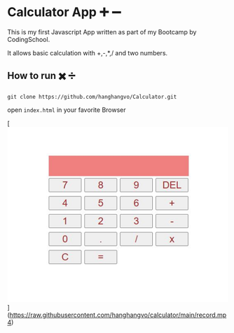 # Calculator App :heavy_plus_sign: :heavy_minus_sign:
This is my first Javascript App written as part of my Bootcamp by CodingSchool.

It allows basic calculation with +,-,*,/ and two numbers.


## How to run :heavy_multiplication_x: :heavy_division_sign:
`git clone https://github.com/hanghangvo/Calculator.git`

open `index.html`  in your favorite Browser

[![Watch the video](https://raw.githubusercontent.com/hanghangvo/calculator/main/calculator.jpg)]
(https://raw.githubusercontent.com/hanghangvo/calculator/main/record.mp4)



